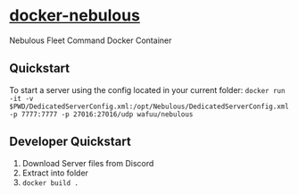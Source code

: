 # [docker-nebulous](https://hub.docker.com/r/wafuu/nebulous)
Nebulous Fleet Command Docker Container

## Quickstart

To start a server using the config located in your current folder:
`docker run -it -v $PWD/DedicatedServerConfig.xml:/opt/Nebulous/DedicatedServerConfig.xml -p 7777:7777 -p 27016:27016/udp wafuu/nebulous`

## Developer Quickstart

1. Download Server files from Discord
2. Extract into folder
3. `docker build .`
